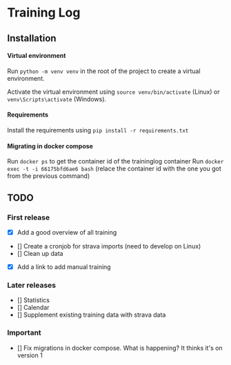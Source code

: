# Training Log

## Installation

#### Virtual environment
Run `python -m venv venv` in the root of the project to create a virtual environment.

Activate the virtual environment using `source venv/bin/activate` (Linux) or 
`venv\Scripts\activate` (Windows).

#### Requirements
Install the requirements using `pip install -r requirements.txt`


#### Migrating in docker compose

Run `docker ps` to get the container id of the traininglog container
Run `docker exec -t -i 66175bfd6ae6 bash` (relace the container id with the one you got from the previous command)



## TODO
### First release
- [x] Add a good overview of all training
- [] Create a cronjob for strava imports (need to develop on Linux)
- [] Clean up data
- [x] Add a link to add manual training

### Later releases
- [] Statistics 
- [] Calendar
- [] Supplement existing training data with strava data

### Important 
- [] Fix migrations in docker compose. What is happening? It thinks it's on version 1


